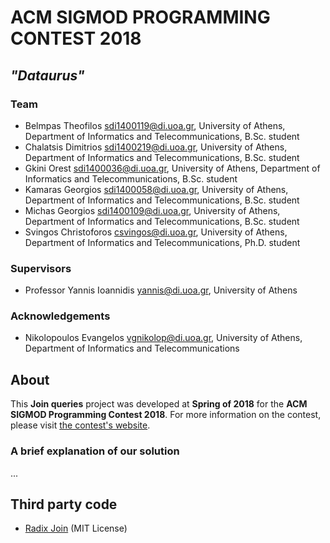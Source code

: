 # ACM SIGMOD PROGRAMMING CONTEST 2018

## _"Dataurus"_

### Team

* Belmpas Theofilos <sdi1400119@di.uoa.gr>, University of Athens, Department of Informatics and Telecommunications, B.Sc. student
* Chalatsis Dimitrios <sdi1400219@di.uoa.gr>, University of Athens, Department of Informatics and Telecommunications, B.Sc. student
* Gkini Orest <sdi1400036@di.uoa.gr>, University of Athens, Department of Informatics and Telecommunications, B.Sc. student
* Kamaras Georgios <sdi1400058@di.uoa.gr>, University of Athens, Department of Informatics and Telecommunications, B.Sc. student
* Michas Georgios <sdi1400109@di.uoa.gr>, University of Athens, Department of Informatics and Telecommunications, B.Sc. student
* Svingos Christoforos <csvingos@di.uoa.gr>, University of Athens, Department of Informatics and Telecommunications, Ph.D. student

### Supervisors

* Professor Yannis Ioannidis <yannis@di.uoa.gr>, University of Athens

### Acknowledgements

* Nikolopoulos Evangelos <vgnikolop@di.uoa.gr>, University of Athens, Department of Informatics and Telecommunications

## About

This **Join queries** project was developed at **Spring of 2018** for the **ACM SIGMOD Programming Contest 2018**. For more information on the contest, please visit [the contest's website](http://sigmod18contest.db.in.tum.de/index.shtml).

### A brief explanation of our solution

...

## Third party code

* [Radix Join](https://www.systems.ethz.ch/node/334) (MIT License)
